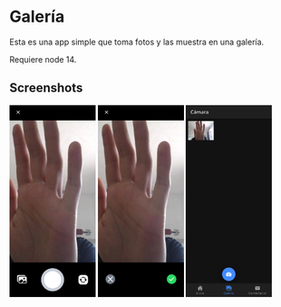 # Galería

Esta es una app simple que toma fotos y las muestra en una galería.

Requiere node 14.

## Screenshots

<img src="screenshots/Camara.png" style="zoom: 33%;" />

<img src="screenshots/Confirmar.png" style="zoom: 33%;" />

<img src="screenshots/Galeria.png" style="zoom: 33%;" />
